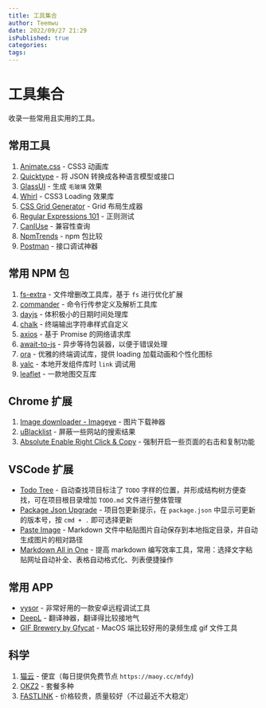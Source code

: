 ```yaml
---
title: 工具集合
author: Teemwu
date: 2022/09/27 21:29
isPublished: true
categories:
tags:
---
```


# 工具集合
收录一些常用且实用的工具。

## 常用工具
1. [Animate.css](https://animate.style/) - CSS3 动画库
2. [Quicktype](https://app.quicktype.io/) - 将 JSON 转换成各种语言模型或接口
3. [GlassUI](https://ui.glass/generator/) - 生成 `毛玻璃` 效果
4. [Whirl](https://whirl.netlify.app/) - CSS3 Loading 效果库
5. [CSS Grid Generator](https://cssgrid-generator.netlify.app/) - Grid 布局生成器
6. [Regular Expressions 101](https://regex101.com/) - 正则测试
7. [CanIUse](https://caniuse.com/) - 兼容性查询
8. [NpmTrends](https://npmtrends.com/) - npm 包比较
9. [Postman](https://www.postman.com/) - 接口调试神器

## 常用 NPM 包
1. [fs-extra](https://github.com/jprichardson/node-fs-extra) - 文件增删改工具库，基于 `fs` 进行优化扩展
2. [commander](https://github.com/tj/commander.js) - 命令行传参定义及解析工具库
3. [dayjs](https://github.com/iamkun/dayjs) - 体积极小的日期时间处理库
4. [chalk](https://github.com/chalk/chalk) - 终端输出字符串样式自定义
5. [axios](https://github.com/axios/axios) - 基于 Promise 的网络请求库
6. [await-to-js](https://github.com/scopsy/await-to-js) - 异步等待包装器，以便于错误处理
7. [ora](https://github.com/sindresorhus/ora) - 优雅的终端调试库，提供 loading 加载动画和个性化图标
8. [yalc](https://github.com/wclr/yalc) - 本地开发组件库时 `link` 调试用
9. [leaflet](https://github.com/Leaflet/Leaflet) - 一款地图交互库

## Chrome 扩展
1. [Image downloader - Imageye](https://chrome.google.com/webstore/detail/image-downloader-imageye/agionbommeaifngbhincahgmoflcikhm) - 图片下载神器
2. [uBlacklist](https://chrome.google.com/webstore/detail/ublacklist/pncfbmialoiaghdehhbnbhkkgmjanfhe) - 屏蔽一些网站的搜索结果
3. [Absolute Enable Right Click & Copy](https://chrome.google.com/webstore/detail/absolute-enable-right-cli/jdocbkpgdakpekjlhemmfcncgdjeiika) - 强制开启一些页面的右击和复制功能

## VSCode 扩展
- [Todo Tree](https://marketplace.visualstudio.com/items?itemName=Gruntfuggly.todo-tree) - 自动查找项目标注了 `TODO` 字样的位置，并形成结构树方便查找，可在项目根目录增加 `TODO.md` 文件进行整体管理
- [Package Json Upgrade](https://marketplace.visualstudio.com/items?itemName=codeandstuff.package-json-upgrade) - 项目包更新提示，在 `package.json` 中显示可更新的版本号，按 `cmd + .` 即可选择更新
- [Paste Image](https://marketplace.visualstudio.com/items?itemName=mushan.vscode-paste-image) - Markdown 文件中粘贴图片自动保存到本地指定目录，并自动生成图片的相对路径
- [Markdown All in One](https://marketplace.visualstudio.com/items?itemName=yzhang.markdown-all-in-one) - 提高 markdown 编写效率工具，常用：选择文字粘贴网址自动补全、表格自动格式化、列表便捷操作

## 常用 APP
- [vysor](https://www.vysor.io/) - 非常好用的一款安卓远程调试工具
- [DeepL](https://www.deepl.com/translator) - 翻译神器，翻译得比较接地气
- [GIF Brewery by Gfycat](https://gfycat.com/gifbrewery) - MacOS 端比较好用的录频生成 gif 文件工具

## 科学
1. [猫云](https://maoy.cc) - 便宜（每日提供免费节点 `https://maoy.cc/mfdy`)
2. [OKZ2](https://okz2.xyz/#/register?code=ztZxd31c) - 套餐多种
3. [FASTLINK](https://fastlink-aff.com/auth/register?code=sv15) - 价格较贵，质量较好（不过最近不大稳定）
